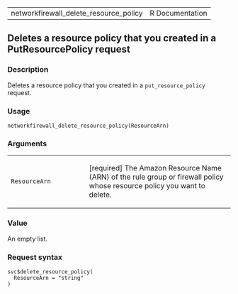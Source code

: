 <table style="width: 100%;">
<tbody>
<tr class="odd">
<td>networkfirewall_delete_resource_policy</td>
<td style="text-align: right;">R Documentation</td>
</tr>
</tbody>
</table>

## Deletes a resource policy that you created in a PutResourcePolicy request

### Description

Deletes a resource policy that you created in a `put_resource_policy`
request.

### Usage

    networkfirewall_delete_resource_policy(ResourceArn)

### Arguments

<table>
<colgroup>
<col style="width: 35%" />
<col style="width: 65%" />
</colgroup>
<tbody>
<tr class="odd">
<td><code
id="networkfirewall_delete_resource_policy_:_ResourceArn">ResourceArn</code></td>
<td><p>[required] The Amazon Resource Name (ARN) of the rule group or
firewall policy whose resource policy you want to delete.</p></td>
</tr>
</tbody>
</table>

### Value

An empty list.

### Request syntax

    svc$delete_resource_policy(
      ResourceArn = "string"
    )
